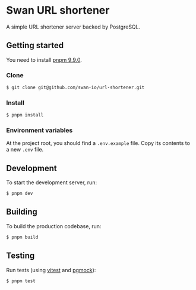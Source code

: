 # Swan URL shortener

A simple URL shortener server backed by PostgreSQL.

## Getting started

You need to install [pnpm 9.9.0](https://pnpm.io/installation#installing-a-specific-version).

### Clone

```bash
$ git clone git@github.com/swan-io/url-shortener.git
```

### Install

```bash
$ pnpm install
```

### Environment variables

At the project root, you should find a `.env.example` file. Copy its contents to a new `.env` file.

## Development

To start the development server, run:

```bash
$ pnpm dev
```

## Building

To build the production codebase, run:

```bash
$ pnpm build
```

## Testing

Run tests (using [vitest](https://vitest.dev) and [pgmock](https://github.com/stackframe-projects/pgmock)):

```bash
$ pnpm test
```
